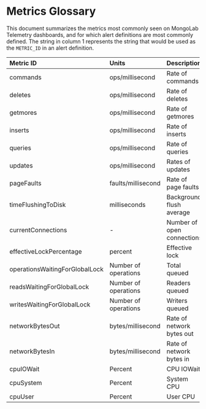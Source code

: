 # Metrics Glossary

This document summarizes the metrics most commonly seen on MongoLab Telemetry dashboards, and for which alert definitions are most commonly defined.
The string in column 1 represents the string that would be used as the `METRIC_ID` in an alert definition.

| Metric ID | Units | Description |
| :--------- | :----- | :----------- |
| commands | ops/millisecond | Rate of commands |
| deletes | ops/millisecond | Rate of deletes |
| getmores | ops/millisecond | Rate of getmores |
| inserts | ops/millisecond | Rate of inserts |
| queries | ops/millisecond | Rate of queries |
| updates | ops/millisecond | Rates of updates |
| pageFaults | faults/millisecond | Rate of page faults |
| timeFlushingToDisk | milliseconds | Background flush average |
| currentConnections | - | Number of open connections |
| effectiveLockPercentage | percent | Effective lock |
| operationsWaitingForGlobalLock | Number of operations | Total queued
| readsWaitingForGlobalLock | Number of operations | Readers queued
| writesWaitingForGlobalLock | Number of operations | Writers queued
| networkBytesOut | bytes/millisecond | Rate of network bytes out
| networkBytesIn | bytes/millisecond | Rate of network bytes in
| cpuIOWait | Percent | CPU IOWait
| cpuSystem | Percent | System CPU
| cpuUser | Percent | User CPU


